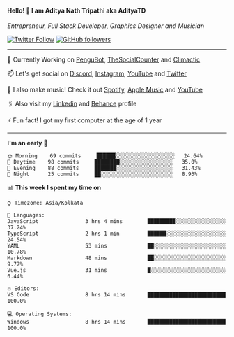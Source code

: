 <h4>Hello! 👋 I am Aditya Nath Tripathi aka AdityaTD</h4>
<p><em>Entrepreneur, Full Stack Developer, Graphics Designer and Musician</em></p>

[![Twitter Follow](https://img.shields.io/twitter/follow/adityatripathid?label=Follow)](https://twitter.com/adityatripathid)
[![GitHub followers](https://img.shields.io/github/followers/AdityaTD?label=Follow&style=social)](https://github.com/AdityaTD)

----
🔭 Currently Working on [PenguBot](https://github.com/PenguBot), [TheSocialCounter](https://thesocialcounter.com) and [Climactic](https://climactic.co)

📫 Let's get social on [Discord](https://discord.gg/cu8aMYw), [Instagram](https://instagram.com/aditya_td), [YouTube](https://youtube.com/AdityaTD) and [Twitter](https://twitter.com/adityatripathid)

🎵 I also make music! Check it out [Spotify](https://open.spotify.com/artist/3MKIyx6JG4TwZNSHnmNyMm), [Apple Music](https://music.apple.com/us/artist/aditya-tripathi/1504395195) and [YouTube](https://youtube.com/AdityaTD)

🖇️ Also visit my [Linkedin](https://www.linkedin.com/in/adityatd) and [Behance](https://www.behance.net/AdityaTD) profile

⚡ Fun fact! I got my first computer at the age of 1 year

----

<!--START_SECTION:waka-->
**I'm an early 🐤** 

```text
🌞 Morning    69 commits     ██████░░░░░░░░░░░░░░░░░░░   24.64% 
🌆 Daytime    98 commits     ████████░░░░░░░░░░░░░░░░░   35.0% 
🌃 Evening    88 commits     ███████░░░░░░░░░░░░░░░░░░   31.43% 
🌙 Night      25 commits     ██░░░░░░░░░░░░░░░░░░░░░░░   8.93%

```


📊 **This week I spent my time on** 

```text
⌚︎ Timezone: Asia/Kolkata

💬 Languages: 
JavaScript               3 hrs 4 mins        █████████░░░░░░░░░░░░░░░░   37.24% 
TypeScript               2 hrs 1 min         ██████░░░░░░░░░░░░░░░░░░░   24.54% 
YAML                     53 mins             ██░░░░░░░░░░░░░░░░░░░░░░░   10.78% 
Markdown                 48 mins             ██░░░░░░░░░░░░░░░░░░░░░░░   9.77% 
Vue.js                   31 mins             █░░░░░░░░░░░░░░░░░░░░░░░░   6.44%

🔥 Editors: 
VS Code                  8 hrs 14 mins       █████████████████████████   100.0%

💻 Operating Systems: 
Windows                  8 hrs 14 mins       █████████████████████████   100.0%

```


<!--END_SECTION:waka-->